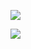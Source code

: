 ![](https://youpaiyun.zongqilive.cn/image/20200529164446.png)

![](https://youpaiyun.zongqilive.cn/image/20200602100737.png)

